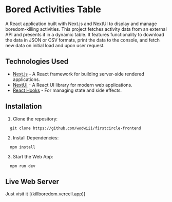 # Bored Activities Table

A React application built with Next.js and NextUI to display and manage boredom-killing activities. This project fetches activity data from an external API and presents it in a dynamic table. It features functionality to download the data in JSON or CSV formats, print the data to the console, and fetch new data on initial load and upon user request.

## Technologies Used

- [Next.js](https://nextjs.org/) - A React framework for building server-side rendered applications.
- [NextUI](https://nextui.org/) - A React UI library for modern web applications.
- [React Hooks](https://reactjs.org/docs/hooks-intro.html) - For managing state and side effects.

## Installation

1. Clone the repository:
```
  git clone https://github.com/wodwiii/firstcircle-frontend
```
2. Install Dependencies:
```
  npm install
```
3. Start the Web App: 
```
  npm run dev
```

## Live Web Server
Just visit it [(killboredom.vercell.app)]